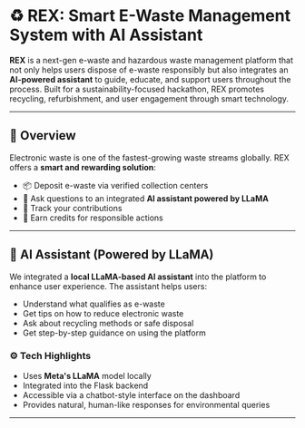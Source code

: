 # ♻️ REX: Smart E-Waste Management System with AI Assistant

**REX** is a next-gen e-waste and hazardous waste management platform that not only helps users dispose of e-waste responsibly but also integrates an **AI-powered assistant** to guide, educate, and support users throughout the process. Built for a sustainability-focused hackathon, REX promotes recycling, refurbishment, and user engagement through smart technology.

---

## 🌱 Overview

Electronic waste is one of the fastest-growing waste streams globally. REX offers a **smart and rewarding solution**:

- 📦 Deposit e-waste via verified collection centers
- 🧠 Ask questions to an integrated **AI assistant powered by LLaMA**
- 🧾 Track your contributions
- 🎁 Earn credits for responsible actions

---

## 🤖 AI Assistant (Powered by LLaMA)

We integrated a **local LLaMA-based AI assistant** into the platform to enhance user experience. The assistant helps users:

- Understand what qualifies as e-waste
- Get tips on how to reduce electronic waste
- Ask about recycling methods or safe disposal
- Get step-by-step guidance on using the platform

### ⚙️ Tech Highlights
- Uses **Meta's LLaMA** model locally
- Integrated into the Flask backend
- Accessible via a chatbot-style interface on the dashboard
- Provides natural, human-like responses for environmental queries

---
